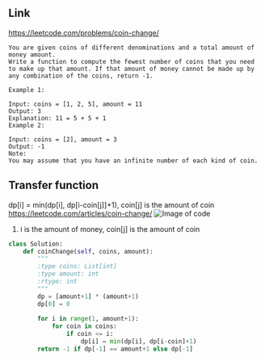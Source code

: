 ## Link
https://leetcode.com/problems/coin-change/
```
You are given coins of different denominations and a total amount of money amount. 
Write a function to compute the fewest number of coins that you need to make up that amount. If that amount of money cannot be made up by any combination of the coins, return -1.

Example 1:

Input: coins = [1, 2, 5], amount = 11
Output: 3 
Explanation: 11 = 5 + 5 + 1
Example 2:

Input: coins = [2], amount = 3
Output: -1
Note:
You may assume that you have an infinite number of each kind of coin.
```
## Transfer function
dp[i] = min(dp[i], dp[i-coin[j]]+1), coin[j] is the amount of coin
https://leetcode.com/articles/coin-change/
![Image of code](https://leetcode.com/media/original_images/322_coin_change_table.png)
1. i is the amount of money, coin[j] is the amount of coin
```python
class Solution:
    def coinChange(self, coins, amount):
        """
        :type coins: List[int]
        :type amount: int
        :rtype: int
        """
        dp = [amount+1] * (amount+1)
        dp[0] = 0
        
        for i in range(1, amount+1):
            for coin in coins:
                if coin <= i:
                    dp[i] = min(dp[i], dp[i-coin]+1)
        return -1 if dp[-1] == amount+1 else dp[-1]
```
